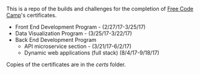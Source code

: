 This is a repo of the builds and challenges for the completion of [Free Code Camp](https://www.freecodecamp.com)'s certificates.


* Front End Development Program - (2/27/17-3/25/17)
* Data Visualization Program - (3/25/17-3/22/17)
* Back End Development Program
  * API microservice section - (3/21/17-6/2/17)
  * Dynamic web applications (full stack) (8/4/17-9/18/17)

Copies of the certificates are in the *certs* folder.
